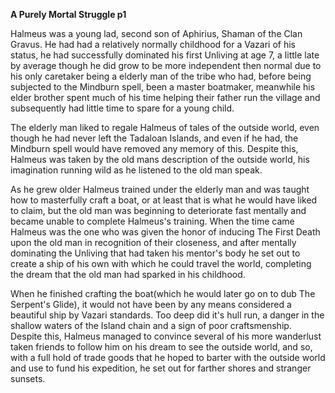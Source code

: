 **A Purely Mortal Struggle p1**

Halmeus was a young lad, second son of Aphirius, Shaman of the Clan Gravus. He had had a relatively normally childhood for a Vazari of his status, he had successfully dominated his first Unliving at age 7, a little late by average though he did grow to be more independent then normal due to his only caretaker being a elderly man of the tribe who had, before being subjected to the Mindburn spell, been a master boatmaker, meanwhile his elder brother spent much of his time helping their father run the village and subsequently had little time to spare for a young child.

 The elderly man liked to regale Halmeus of tales of the outside world, even though he had never left the Tadaloan Islands, and even if he had, the Mindburn spell would have removed any memory of this. Despite this, Halmeus was taken by the old mans description of the outside world, his imagination running wild as he listened to the old man speak.

As he grew older Halmeus trained under the elderly man and was taught how to masterfully craft a boat, or at least that is what he would have liked to claim, but the old man was beginning to deteriorate fast mentally and became unable to complete Halmeus's training. When the time came Halmeus was the one who was given the honor of inducing The First Death upon the old man in recognition of their closeness, and after mentally dominating the Unliving that had taken his mentor's body he set out to create a ship of his own with which he could travel the world, completing the dream that the old man had sparked in his childhood.

When he finished crafting the boat(which he would later go on to dub The Serpent's Glide), it would not have been by any means considered a beautiful ship by Vazari standards. Too deep did it's hull run, a danger in the shallow waters of the Island chain and a sign of poor craftsmenship. Despite this, Halmeus managed to convince several of his more wanderlust taken friends to follow him on his dream to see the outside world, and so, with a full hold of trade goods that he hoped to barter with the outside world and use to fund his expedition, he set out for farther shores and stranger sunsets.